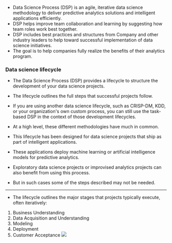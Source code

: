 * Data Science Process (DSP) is an agile, iterative data science methodology to deliver predictive analytics solutions and intelligent applications efficiently. 
* DSP helps improve team collaboration and learning by suggesting how team roles work best together. 
* DSP includes best practices and structures from Company and other industry leaders to help toward successful implementation of data science initiatives. 
* The goal is to help companies fully realize the benefits of their analytics program.


### Data science lifecycle
* The Data Science Process (DSP) provides a lifecycle to structure the development of your data science projects. 
* The lifecycle outlines the full steps that successful projects follow.

* If you are using another data science lifecycle, such as CRISP-DM, KDD, or your organization's own custom process, you can still use the task-based DSP in the context of those development lifecycles.
* At a high level, these different methodologies have much in common.
* This lifecycle has been designed for data science projects that ship as part of intelligent applications. 
* These applications deploy machine learning or artificial intelligence models for predictive analytics. 
* Exploratory data science projects or improvised analytics projects can also benefit from using this process. 
* But in such cases some of the steps described may not be needed.
***
* The lifecycle outlines the major stages that projects typically execute, often iteratively:

1. Business Understanding
2. Data Acquisition and Understanding
3. Modeling
4. Deployment
5. Customer Acceptance
![](https://docs.microsoft.com/en-us/azure/machine-learning/team-data-science-process/media/overview/tdsp-lifecycle2.png)
